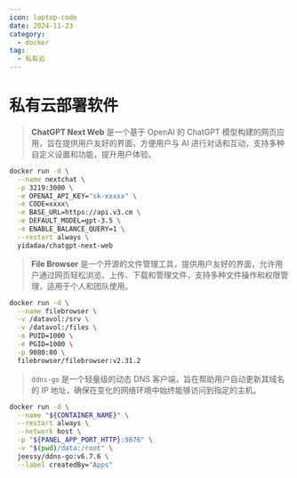 ```yaml
---
icon: laptop-code
date: 2024-11-23
category:
  - docker
tag:
  - 私有云
---
```

# 私有云部署软件


> **ChatGPT Next Web** 是一个基于 OpenAI 的 ChatGPT 模型构建的网页应用，旨在提供用户友好的界面，方便用户与 AI 进行对话和互动，支持多种自定义设置和功能，提升用户体验。

<!-- more -->
```bash
docker run -d \
  --name nextchat \
  -p 3219:3000 \
  -e OPENAI_API_KEY="sk-xxxxx" \
  -e CODE=xxxx\
  -e BASE_URL=https://api.v3.cm \
  -e DEFAULT_MODEL=gpt-3.5 \
  -e ENABLE_BALANCE_QUERY=1 \
  --restart always \
  yidadaa/chatgpt-next-web
```

> **File Browser** 是一个开源的文件管理工具，提供用户友好的界面，允许用户通过网页轻松浏览、上传、下载和管理文件，支持多种文件操作和权限管理，适用于个人和团队使用。

```bash
docker run -d \
  --name filebrowser \
  -v /datavol:/srv \
  -v /datavol:/files \
  -e PUID=1000 \
  -e PGID=1000 \
  -p 9080:80 \
  filebrowser/filebrowser:v2.31.2
```
> `ddns-go` 是一个轻量级的动态 DNS 客户端，旨在帮助用户自动更新其域名的 IP 地址，确保在变化的网络环境中始终能够访问到指定的主机。
```bash
docker run -d \
  --name "${CONTAINER_NAME}" \
  --restart always \
  --network host \
  -p "${PANEL_APP_PORT_HTTP}:9876" \
  -v "$(pwd)/data:/root" \
  jeessy/ddns-go:v6.7.6 \
  --label createdBy="Apps"
```
